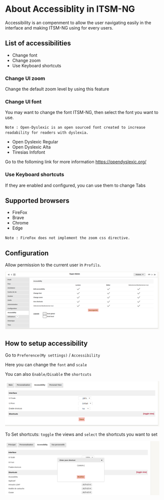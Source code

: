 # About Accessiblity in ITSM-NG

Accessibility is an compenment to allow the user navigating easily in the interface and making ITSM-NG using for every users.

## List of accessibilities

* Change font
* Change zoom
* Use Keyboard shortcuts

### Change UI zoom

Change the default zoom level by using this feature 

### Change UI font

You may want to change the font ITSM-NG, then select the font you want to use.

`Note : Open-Dyslexic is an open sourced font created to increase readability for readers with dyslexia.`

* Open Dyslexic Regular
* Open Dyslexic Alta
* Tiresias Infofont

Go to the folloming link for more information https://opendyslexic.org/

### Use Keyboard shortcuts

If they are enabled and configured, you can use them to change Tabs


## Supported browsers

* FireFox
* Brave
* Chrome
* Edge

`Note : FireFox does not implement the zoom css directive.`

## Configuration

Allow permission to the current user in `Profils`.

![allow profil permissions](img/accessibility/allow_profil_permissions.png)

## How to setup accessibility

Go to `Preference(My settings)` / `Accessibility` 

Here you can change the `font` and `scale`

You can also `Enable/Disable` the `shortcuts`

![setup accessibility](img/accessibility/setup_accessibility.png)

To Set shortcuts: `toggle` the views and `select` the shortcuts you want to set 

![set shortcuts](img/accessibility/set_shortcut.png)


